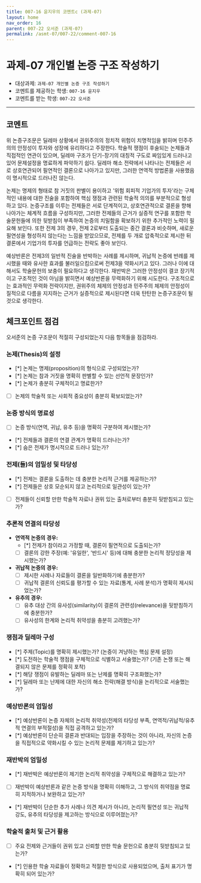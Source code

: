 ```yaml
---
title: 007-16 윤지우의 코멘트c (과제-07) 
layout: home
nav_order: 16
parent: 007-22 오서준 (과제-07)
permalink: /asmt-07/007-22/comment-007-16
---
```


# 과제-07 개인별 논증 구조 작성하기

- 대상과제: `과제-07 개인별 논증 구조 작성하기`
- 코멘트를 제공하는 학생: `007-16 윤지우` 
- 코멘트를 받는 학생: `007-22 오서준` 

---

## 코멘트

위 논증구조문은 딜레마 상황에서 권위주의의 정치적 위험이 치명적임을 밝히며 민주주의의 안정성이 투자와 성장에 유리하다고 주장한다. 학술적 쟁점이 후술되는 논제들과 직접적인 연관이 있으며, 딜레마 구조가 단기-장기의 대칭적 구도로 짜임있게 드러나고 있어 문제설정을 명료하게 파악하기 쉽다. 딜레마 해소 전략에서 나타나는 전제들은 서로 상호연관되어 필연적인 결론으로 나아가고 있지만, 그러한 연역적 방법론을 사용했음이 명시적으로 드러나진 않는다.

논제는 명제의 형태로 참 거짓의 판별이 용이하고 '위험 회피적 기업가의 투자'라는 구체적인 내용에 대한 진술을 포함하여 핵심 쟁점과 관련된 학술적 의의를 부분적으로 형성하고 있다. 논증구조를 이루는 전제들은 서로 단계적이고, 상호연관적으로 결론을 향해 나아가는 체계적 흐름을 구성하지만, 그러한 전제들의 근거가 실증적 연구를 포함한 학술문헌들에 의한 뒷받침이 부족하여 논증의 치밀함을 확보하기 위한 추가적인 노력이 필요해 보인다. 또한 전제 3의 경우, 전제 2로부터 도출되는 중간 결론과 비슷하며, 새로운 필연성을 형성하지 않는다는 느낌을 받았으므로, 전제를 두 개로 압축적으로 제시한 뒤 결론에서 기업가의 투자를 언급하는 전략도 좋아 보인다.

예상반론은 전제3의 일반적 진술을 반박하는 사례를 제시하며, 귀납적 논증에 반례를 제시했을 때와 유사한 효과를 불러일으킴으로써 전제3을 약화시키고 있다. 그러나 이에 대해서도 학술문헌의 보충이 필요하다고 생각한다. 재반박은 그러한 안정성이 결코 장기적이고 구조적인 것이 아님을 밝히면서 예상반론을 무력화하기 위해 시도한다. 구조적으로는 효과적인 무력화 전략이지만, 권위주의 체제의 안정성과 민주주의 체제의 안정성이 질적으로 다름을 지지하는 근거가 실증적으로 제시된다면 더욱 탄탄한 논증구조문이 될 것으로 생각한다. 

## 체크포인트 점검

오서준의 논증 구조문이 적절히 구성되었는지 다음 항목들을 점검하라.

### **논제(Thesis)의 설정**
- [*] 논제는 명제(proposition)의 형식으로 구성되었는가?
- [*] 논제는 참과 거짓을 명확히 판별할 수 있는 선언적 문장인가?
- [*] 논제가 충분히 구체적이고 명료한가?
- [ ] 논제의 학술적 또는 사회적 중요성이 충분히 확보되었는가?

### **논증 방식의 명료성**
- [ ] 논증 방식(연역, 귀납, 유추 등)을 명확히 구분하여 제시했는가?
- [*] 전제들과 결론의 연결 관계가 명확히 드러나는가?
- [*] 숨은 전제가 명시적으로 드러나 있는가?

### **전제(들)의 엄밀성 및 타당성**
- [*] 전제는 결론을 도출하는 데 충분한 논리적 근거를 제공하는가?
- [*] 전제들은 상호 모순되지 않고 논리적으로 일관성이 있는가?
- [ ] 전제들이 신뢰할 만한 학술적 자료나 권위 있는 출처로부터 충분히 뒷받침되고 있는가?

### **추론적 연결의 타당성**
- **연역적 논증의 경우:**
  - [*] 전제가 참이라고 가정할 때, 결론이 필연적으로 도출되는가?
  - [ ] 결론의 강한 주장(예: '유일한', '반드시' 등)에 대해 충분한 논리적 정당성을 제시했는가?

- **귀납적 논증의 경우:**
  - [ ] 제시한 사례나 자료들이 결론을 일반화하기에 충분한가?
  - [ ] 귀납적 결론의 신뢰도를 평가할 수 있는 자료(통계, 사례 분석)가 명확히 제시되었는가?

- **유추의 경우:**
  - [ ] 유추 대상 간의 유사성(similarity)이 결론의 관련성(relevance)을 뒷받침하기에 충분한가?
  - [ ] 유사성의 한계와 논리적 취약성을 충분히 고려했는가?

### **쟁점과 딜레마 구성**
- [*] 주제(Topic)를 명확히 제시했는가? (논증이 겨냥하는 핵심 문제 설정)
- [*] 도전하는 학술적 쟁점을 구체적으로 식별하고 서술했는가? (기존 논쟁 또는 해결되지 않은 문제를 정확히 포착)
- [*] 해당 쟁점이 유발하는 딜레마 또는 난제를 명확히 구조화했는가?
- [*] 딜레마 또는 난제에 대한 자신의 해소 전략(해결 방식)을 논리적으로 서술했는가?

### **예상반론의 엄밀성**
- [*] 예상반론이 논증 자체의 논리적 취약성(전제의 타당성 부족, 연역적/귀납적/유추적 연결의 부적절성)을 직접 공격하고 있는가?
- [*] 예상반론이 단순히 결론과 반대되는 입장을 주장하는 것이 아니라, 자신의 논증을 직접적으로 약화시킬 수 있는 논리적 문제를 제기하고 있는가?

### **재반박의 엄밀성**
- [*] 재반박은 예상반론이 제기한 논리적 취약성을 구체적으로 해결하고 있는가?
- [ ] 재반박이 예상반론과 같은 논증 방식을 명확히 이해하고, 그 방식의 취약점을 명료히 지적하거나 보완하고 있는가?
- [*] 재반박이 단순한 추가 사례나 의견 제시가 아니라, 논리적 필연성 또는 귀납적 강도, 유추의 타당성을 제고하는 방식으로 이루어졌는가?

### **학술적 출처 및 근거 활용**
- [ ] 주요 전제와 근거들이 권위 있고 신뢰할 만한 학술 문헌으로 충분히 뒷받침되고 있는가?
- [*] 인용한 학술 자료들이 정확하고 적절한 방식으로 사용되었으며, 출처 표기가 명확히 되어 있는가?

